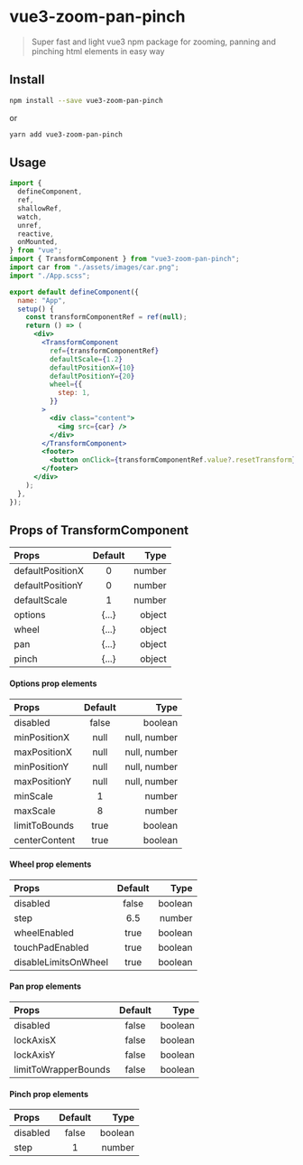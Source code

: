 # vue3-zoom-pan-pinch

> Super fast and light vue3 npm package for zooming, panning and pinching html elements in easy way


## Install

```bash
npm install --save vue3-zoom-pan-pinch
```

or

```bash
yarn add vue3-zoom-pan-pinch
```


## Usage

```jsx
import {
  defineComponent,
  ref,
  shallowRef,
  watch,
  unref,
  reactive,
  onMounted,
} from "vue";
import { TransformComponent } from "vue3-zoom-pan-pinch";
import car from "./assets/images/car.png";
import "./App.scss";

export default defineComponent({
  name: "App",
  setup() {
    const transformComponentRef = ref(null);
    return () => (
      <div>
        <TransformComponent
          ref={transformComponentRef}
          defaultScale={1.2}
          defaultPositionX={10}
          defaultPositionY={20}
          wheel={{
            step: 1,
          }}
        >
          <div class="content">
            <img src={car} />
          </div>
        </TransformComponent>
        <footer>
          <button onClick={transformComponentRef.value?.resetTransform}>reset</button>
        </footer>
      </div>
    );
  },
});

```


## Props of TransformComponent

| Props            | Default |     Type |
| :--------------- | :-----: | -------: |
| defaultPositionX |  0      |   number |
| defaultPositionY |  0      |   number |
| defaultScale     |  1      |   number |
| options          |  {...}  |   object |
| wheel            |  {...}  |   object |
| pan              |  {...}  |   object |
| pinch            |  {...}  |   object |


#### Options prop elements

| Props            | Default |         Type |
| :--------------- | :-----: | -----------: |
| disabled         |  false  |      boolean |
| minPositionX     |  null   | null, number |
| maxPositionX     |  null   | null, number |
| minPositionY     |  null   | null, number |
| maxPositionY     |  null   | null, number |
| minScale         |    1    |       number |
| maxScale         |    8    |       number |
| limitToBounds    |  true   |      boolean |
| centerContent    |  true   |      boolean |

#### Wheel prop elements

| Props                | Default |    Type |
| :------------------- | :-----: | ------: |
| disabled             |  false  | boolean |
| step                 |   6.5   |  number |
| wheelEnabled         |  true   | boolean |
| touchPadEnabled      |  true   | boolean |
| disableLimitsOnWheel |  true   | boolean |

#### Pan prop elements

| Props                | Default |    Type |
| :------------------- | :-----: | ------: |
| disabled             |  false  | boolean |
| lockAxisX            |  false  | boolean |
| lockAxisY            |  false  | boolean |
| limitToWrapperBounds |  false  | boolean |

#### Pinch prop elements

| Props    | Default |    Type |
| :------- | :-----: | ------: |
| disabled |  false  | boolean |
| step     |    1    |  number |



